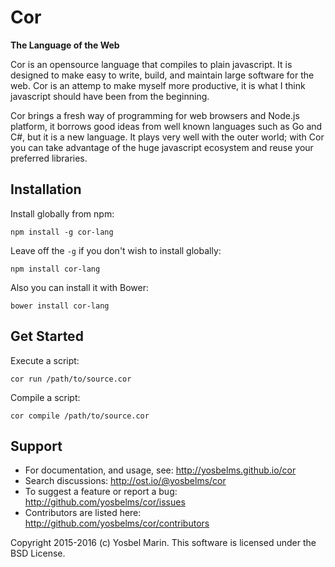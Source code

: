 # Cor

**The Language of the Web**

Cor is an opensource language that compiles to plain javascript. It is designed to make easy to write, build, and maintain large software for the web. Cor is an attemp to make myself more productive, it is what I think javascript should have been from the beginning.

Cor brings a fresh way of programming for web browsers and Node.js platform, it borrows good ideas from well known languages such as Go and C#, but it is a new language. It plays very well with the outer world; with Cor you can take advantage of the huge javascript ecosystem and reuse your preferred libraries.


## Installation

Install globally from npm:
```
npm install -g cor-lang
```

Leave off the `-g` if you don't wish to install globally:
```
npm install cor-lang
```

Also you can install it with Bower:
```
bower install cor-lang
```

## Get Started

Execute a script:
```
cor run /path/to/source.cor
```

Compile a script:
```
cor compile /path/to/source.cor
```

## Support

* For documentation, and usage, see: http://yosbelms.github.io/cor
* Search discussions: http://ost.io/@yosbelms/cor
* To suggest a feature or report a bug: http://github.com/yosbelms/cor/issues
* Contributors are listed here: http://github.com/yosbelms/cor/contributors

Copyright 2015-2016 (c) Yosbel Marin. This software is licensed under the BSD License.